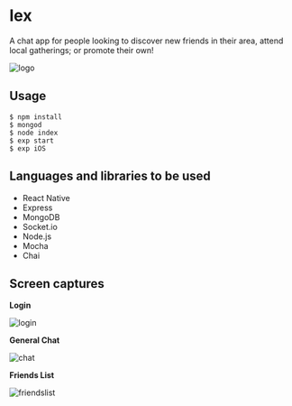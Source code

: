 # lex

A chat app for people looking to discover new friends in their area, attend local gatherings; or promote their own!

![logo](https://user-images.githubusercontent.com/14259747/42256128-31a9ca1a-7f04-11e8-8138-09dd2394340f.PNG)

## Usage

```
$ npm install
$ mongod
$ node index
$ exp start
$ exp iOS
```

## Languages and libraries to be used

- React Native
- Express
- MongoDB
- Socket.io
- Node.js
- Mocha
- Chai

## Screen captures

**Login**

![login](https://user-images.githubusercontent.com/14259747/43108960-2f252592-8e99-11e8-98ab-f2cd20e16bc0.gif)

**General Chat**

![chat](https://user-images.githubusercontent.com/14259747/43109037-9775b792-8e99-11e8-95fa-1e7261d96024.gif)

**Friends List**

![friendslist](https://user-images.githubusercontent.com/14259747/43109392-7b3d3134-8e9b-11e8-8e63-ab5c5cf61660.gif)

